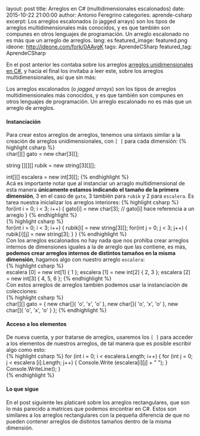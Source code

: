 layout: post
title: Arreglos en C# (multidimensionales escalonados)
date: 2015-10-22 21:00:00
author: Antonio Feregrino
categories: aprende-csharp
excerpt: Los arreglos escalonados (o jagged arrays) son los tipos de arreglos multidimensionales más conocidos, y es que también son compunes en otros lenguajes de programación. Un arreglo escalonado no es más que un arreglo de arreglos.
lang: es
featured_image: featured.png
ideone: http://ideone.com/fork/0AAvgK
tags: AprendeCSharp
featured_tag: AprendeCSharp

En el post anterior les contaba sobre los arreglos <a href="/post/arreglos-en-c-sharp-parte-1">arreglos unidimensionales en C#</a>, y hacia el final los invitaba a leer este, sobre los arreglos multidimensionales, así que sin más:  

Los arreglos escalonados (o *jagged arrays*) son los tipos de arreglos multidimensionales más conocidos, y es que también son compunes en otros lenguajes de programación. Un arreglo escalonado no es más que un arreglo de arreglos.

#### Instanciación  
Para crear estos arreglos de arreglos, tenemos una sintaxis similar a la creación de arreglos unidimensionales, con `[ ]` para cada dimensión: 
{% highlight csharp %}			
char[][] gato = new char[3][];

string [][][] rubik = new string[3][][];

int[][] escalera = new int[3][];
{% endhighlight %}  
Acá es importante notar que al instanciar un arraglo multidimensional de esta manera **únicamente estamos indicando el tamaño de la primera dimensión**, 3 en el caso de `gato`, 3 también para `rubik` y 2 para `escalera`. Es tarea nuestra inicializar los arreglos interiores: 
{% highlight csharp %}			
for(int i = 0; i < 3; i++)
{
	gato[i] = new char[3]; // gato[i] hace referencia a un arreglo
}
{% endhighlight %}   
{% highlight csharp %}			
for(int i = 0; i < 3; i++)
{
	rubik[i] = new string[3][];
	for(int j = 0; j < 3; j++)
	{
		rubik[i][j] = new string[3];
	}
}
{% endhighlight %}  
Con los arreglos escalonados no hay nada que nos prohíba crear arreglos internos de dimensiones iguales a la de arreglo que las contiene, es más, **podemos crear arreglos internos de distintos tamaños en la misma dimensión**, hagamos algo con nuestro arreglo `escalera`:   
{% highlight csharp %}			
escalera [0] = new int[1] { 1 };
escalera [1] = new int[2] { 2, 3 };
escalera [2] = new int[3] { 4, 5, 6 };
{% endhighlight %}  
Con estos arreglos de arreglos también podemos usar la instanciación de colecciones:   
{% highlight csharp %}	
char[][] gato = 
{
	new char[]{ 'o', 'x', 'o' },
	new char[]{ 'o', 'x', 'o' },
	new char[]{ 'o', 'x', 'o' }
};
{% endhighlight %}  
  
#### Acceso a los elementos  
De nueva cuenta, y por tratarse de arreglos, usaremos los `[ ]` para acceder a los elementos de nuestros arreglos, de tal manera que es posible escribir algo como esto:   
{% highlight csharp %} 
for (int i = 0; i < escalera.Length; i++)
{
	for (int j = 0; j < escalera [i].Length; j++) 
	{
		Console.Write (escalera[i][j] +  " ");
	}
	Console.WriteLine();
}    
{% endhighlight %}  

#### Lo que sigue
En el post siguiente les platicaré sobre los arreglos rectangulares, que son lo más parecido a matrices que podemos encontrar en C#. Estos son similares a los arreglos rectangulares con la pequeña diferencia de que no pueden contener arreglos de distintos tamaños dentro de la misma dimensión.